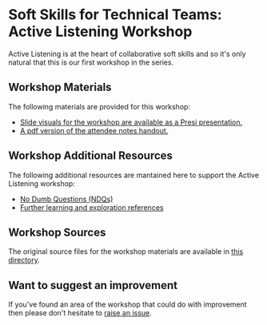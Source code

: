 # Soft Skills for Technical Teams: Active Listening Workshop

Active Listening is at the heart of collaborative soft skills and so it's only natural that this is our first workshop in the series.

## Workshop Materials

The following materials are provided for this workshop:

* [Slide visuals for the workshop are available as a Presi presentation.](https://prezi.com/view/fu0OxClUet0rW0XUvt5m/)
* [A pdf version of the attendee notes handout.](./materials/Soft%20Skills%20for%20Technical%20Teams%20-%20Active%20Listening%20-%20Workshop%20Notes.pdf)

## Workshop Additional Resources

The following additional resources are mantained here to support the Active Listening workshop:

- [No Dumb Questions (NDQs)](./ndqs.md)
- [Further learning and exploration references](./further-learning.md)

## Workshop Sources

The original source files for the workshop materials are available in [this directory](./sources/index.md).

## Want to suggest an improvement

If you've found an area of the workshop that could do with improvement then please don't hesitate to [raise an issue](../CONTRIBUTING.md#create-a-new-issue).
